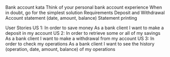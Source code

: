 Bank account kata
Think of your personal bank account experience When in doubt, go for the simplest
solution
Requirements
 Deposit and Withdrawal
 Account statement (date, amount, balance)
 Statement printing

User Stories
US 1:
In order to save money
As a bank client
I want to make a deposit in my account
US 2:
In order to retrieve some or all of my savings
As a bank client
I want to make a withdrawal from my account
US 3:
In order to check my operations
As a bank client
I want to see the history (operation, date, amount, balance) of my operations